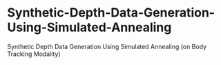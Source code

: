 # Synthetic-Depth-Data-Generation-Using-Simulated-Annealing
Synthetic Depth Data Generation Using Simulated Annealing (on Body Tracking Modality)
